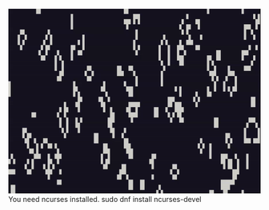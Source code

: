 ![Demo](https://github.com/davydkrysiuk/conways-game-of-life/blob/main/show.gif)
You need ncurses installed. sudo dnf install ncurses-devel
